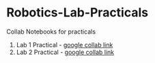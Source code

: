 # Robotics-Lab-Practicals
Collab Notebooks for practicals

1. Lab 1 Practical - [google collab link](https://colab.research.google.com/drive/11gzNfuXWmNFF7ar_DQ_UQSQ-NyG7JQDv?usp=sharing)
2. Lab 2 Practical - [google collab link](https://colab.research.google.com/drive/1rBWdykzhtDNIqpUQ5PhzoasoWaQrVowg?usp=sharing)

